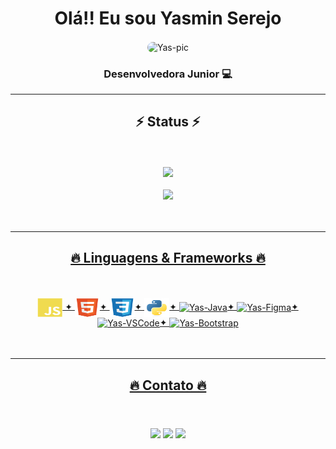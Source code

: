 <h1 align="center"> Olá!! Eu sou Yasmin Serejo </h1>

<div align="center">
  <img align="center" alt="Yas-pic" height="200" style="border-radius:50px;"    
       src="https://media.discordapp.net/attachments/952957764009881660/952957940669751316/yasmin-pic.png">
      <h3 align="center"> Desenvolvedora Junior 💻</h3>
 </div>
  

  
  <hr>
 
<h2 align="center">⚡ Status ⚡ </h2> <br><br>
<div align="center">
  <a href="https://github.com/yasminlimaa">
  <img height="180em" src="https://github-readme-stats.vercel.app/api?username=yasminlimaa&show_icons=true&theme=radical&include_all_commits=true&count_private=true"/><br><br>
  <img height="180em" src="https://github-readme-stats.vercel.app/api/top-langs/?username=yasminlimaa&layout=compact&langs_count=7&theme=radical"/>
</div><br><br>
  
<hr>
  <h2 align="center">🔥 Linguagens & Frameworks 🔥 </h2>
<div style="display: inline_block" align="center" ><br><br>
  <img align="center"  alt="Yas-Js" height="30" width="40" src="https://raw.githubusercontent.com/devicons/devicon/master/icons/javascript/javascript-plain.svg">	&#10022;
  <img align="center" alt="Yas-HTML" height="30" width="40" src="https://raw.githubusercontent.com/devicons/devicon/master/icons/html5/html5-original.svg">&#10022;
  <img align="center" alt="Yas-CSS" height="30" width="40" src="https://raw.githubusercontent.com/devicons/devicon/master/icons/css3/css3-original.svg">&#10022;
  <img align="center" alt="Yas-Python" height="30" width="40" src="https://raw.githubusercontent.com/devicons/devicon/master/icons/python/python-original.svg">&#10022;
  <img align="center" alt="Yas-Java" height="30" width="40" src="https://cdn.jsdelivr.net/gh/devicons/devicon/icons/java/java-original.svg">&#10022;
  <img align="center" alt="Yas-Figma" height="30" width="40" src="https://cdn.jsdelivr.net/gh/devicons/devicon/icons/figma/figma-original.svg">&#10022;
  <img align="center" alt="Yas-VSCode" height="30" width="40" src="https://cdn.jsdelivr.net/gh/devicons/devicon/icons/visualstudio/visualstudio-plain.svg">&#10022;
  <img align="center" alt="Yas-Bootstrap" height="30" width="40" src="https://cdn.jsdelivr.net/gh/devicons/devicon/icons/bootstrap/bootstrap-plain.svg">

</div> <br><br>


<hr>
 
<h2 align="center">🔥 Contato 🔥 </h2> <br><br>
<div align="center"  style="padding: 5px"> 
  <a  href="https://www.linkedin.com/in/yasmin-serejo/" target="_blank"><img src="https://img.shields.io/badge/-LinkedIn-%230077B5?style=for-the-badge&logo=linkedin&logoColor=white" target="_blank"></a> 
  <a href = "malto:yasminserejo@gmail.com"><img src="https://img.shields.io/badge/-Gmail-%23333?style=for-the-badge&logo=gmail&logoColor=white" target="_blank"></a>
  <a href="https://discord.gg/YzaBVmnU9h" target="_blank"><img src="https://img.shields.io/badge/Discord-7289DA?style=for-the-badge&logo=discord&logoColor=white" target="_blank"></a> 

</div>
